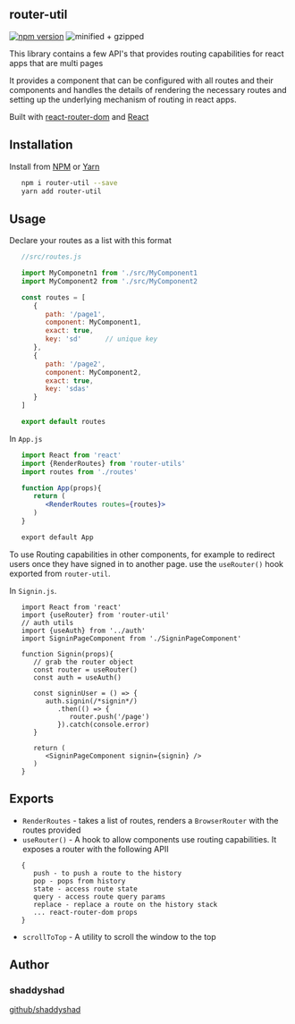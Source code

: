 ## router-util
[![npm version](https://badgen.net/npm/v/router-util)](https://www.npmjs.com/package/router-util)
![minified + gzipped](https://badgen.net/bundlephobia/minzip/router-util)



This library contains a few API's that provides routing capabilities for react apps that are multi pages   

It provides a component that can be configured with all routes and their components and handles the details of rendering 
the necessary routes and setting up the underlying mechanism of routing in react apps.   

Built with [react-router-dom](https://www.npmjs.com/package/react-router-dom) and [React](https://reactjs.org)

## Installation 

Install from [NPM](https://npmjs.org) or [Yarn](https://yarnpkg.com/)  

```bash
   npm i router-util --save
   yarn add router-util
```

## Usage 
Declare your routes as a list with this format 

```jsx
   //src/routes.js

   import MyComponetn1 from './src/MyComponent1
   import MyComponent2 from './src/MyComponent2

   const routes = [
      {
         path: '/page1',
         component: MyComponent1,
         exact: true,
         key: 'sd'      // unique key
      },
      {
         path: '/page2',
         component: MyComponent2,
         exact: true,
         key: 'sdas'  
      }
   ]

   export default routes 
```


In `App.js` 

```jsx
   import React from 'react'
   import {RenderRoutes} from 'router-utils'
   import routes from './routes'

   function App(props){
      return (
         <RenderRoutes routes={routes}>
      )
   }

   export default App
```   


To use Routing capabilities in other components, for example to redirect users once they have signed in to another page. use the `useRouter()` hook exported from `router-util`.

In `Signin.js`.

```
   import React from 'react'
   import {useRouter} from 'router-util'
   // auth utils 
   import {useAuth} from '../auth'
   import SigninPageComponent from './SigninPageComponent'

   function Signin(props){
      // grab the router object
      const router = useRouter()
      const auth = useAuth()

      const signinUser = () => {
         auth.signin(/*signin*/)
            .then(() => {
               router.push('/page')
            }).catch(console.error)
      }

      return (
         <SigninPageComponent signin={signin} />
      )
   }
```

## Exports 
+ `RenderRoutes` - takes a list of routes, renders a `BrowserRouter` with the routes provided 
+ `useRouter()` - A hook to allow components use routing capabilities. It exposes a router with the following APII
```
   {
      push - to push a route to the history
      pop - pops from history 
      state - access route state 
      query - access route query params
      replace - replace a route on the history stack 
      ... react-router-dom props
   }
```
+ `scrollToTop` - A utility to scroll the window to the top 

## Author 
### shaddyshad

[github/shaddyshad](https://github.com/shaddyshad)

